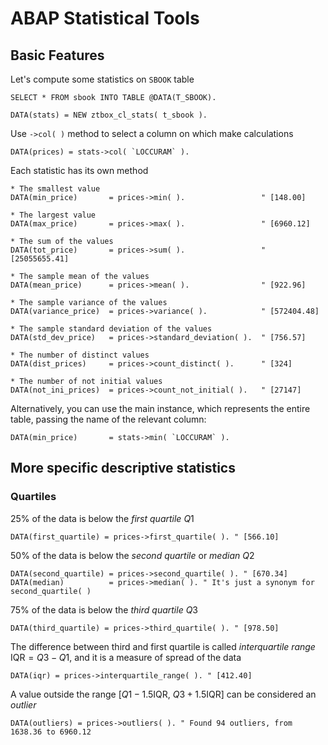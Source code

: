 # ABAP Statistical Tools

## Basic Features
Let's compute some statistics on `SBOOK` table
```abap
SELECT * FROM sbook INTO TABLE @DATA(T_SBOOK).

DATA(stats) = NEW ztbox_cl_stats( t_sbook ).
```

Use `->col( )` method to select a column on which make calculations

```abap
DATA(prices) = stats->col( `LOCCURAM` ).
```

Each statistic has its own method

```abap
* The smallest value
DATA(min_price)       = prices->min( ).                 " [148.00]

* The largest value
DATA(max_price)       = prices->max( ).                 " [6960.12]

* The sum of the values
DATA(tot_price)       = prices->sum( ).                 " [25055655.41]

* The sample mean of the values
DATA(mean_price)      = prices->mean( ).                " [922.96]

* The sample variance of the values
DATA(variance_price)  = prices->variance( ).            " [572404.48]

* The sample standard deviation of the values
DATA(std_dev_price)   = prices->standard_deviation( ).  " [756.57]

* The number of distinct values
DATA(dist_prices)     = prices->count_distinct( ).      " [324]

* The number of not initial values
DATA(not_ini_prices)  = prices->count_not_initial( ).   " [27147]
```

Alternatively, you can use the main instance, which represents the entire table, passing the name of the relevant column:

```abap
DATA(min_price)       = stats->min( `LOCCURAM` ).
```

## More specific descriptive statistics

### Quartiles
25% of the data is below the *first quartile* $Q1$

```abap
DATA(first_quartile) = prices->first_quartile( ). " [566.10]
```

50% of the data is below the *second quartile* or *median* $Q2$

```abap
DATA(second_quartile) = prices->second_quartile( ). " [670.34]
DATA(median)          = prices->median( ). " It's just a synonym for second_quartile( )
```

75% of the data is below the *third quartile* $Q3$

```abap
DATA(third_quartile) = prices->third_quartile( ). " [978.50]
```

The difference between third and first quartile is called *interquartile range* $\mathrm{IQR} = Q3 - Q1$, and it is a measure of spread of the data

```abap
DATA(iqr) = prices->interquartile_range( ). " [412.40]
```

A value outside the range $\left[Q1 - 1.5\mathrm{IQR},\ Q3 + 1.5\mathrm{IQR}\right]$ can be considered an *outlier*
```abap
DATA(outliers) = prices->outliers( ). " Found 94 outliers, from 1638.36 to 6960.12
```
